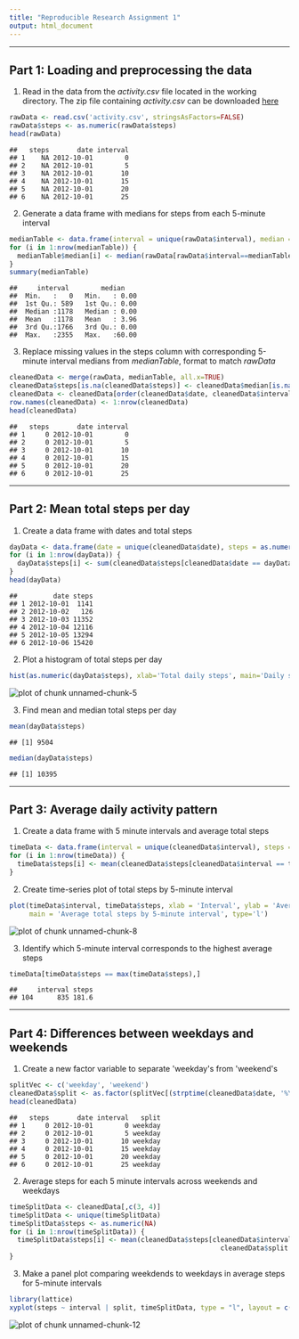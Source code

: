 ```yaml
---
title: "Reproducible Research Assignment 1"
output: html_document
---
```


***

Part 1: Loading and preprocessing the data
------------------------------------------
  1. Read in the data from the *activity.csv* file located in the working directory. The zip file containing *activity.csv* can be downloaded [here](https://d396qusza40orc.cloudfront.net/repdata%2Fdata%2Factivity.zip)

```r
rawData <- read.csv('activity.csv', stringsAsFactors=FALSE)
rawData$steps <- as.numeric(rawData$steps)
head(rawData)
```

```
##   steps       date interval
## 1    NA 2012-10-01        0
## 2    NA 2012-10-01        5
## 3    NA 2012-10-01       10
## 4    NA 2012-10-01       15
## 5    NA 2012-10-01       20
## 6    NA 2012-10-01       25
```

  2. Generate a data frame with medians for steps from each 5-minute interval

```r
medianTable <- data.frame(interval = unique(rawData$interval), median = as.numeric(NA))
for (i in 1:nrow(medianTable)) {
  medianTable$median[i] <- median(rawData[rawData$interval==medianTable$interval[i], 1], na.rm=TRUE)
}
summary(medianTable)
```

```
##     interval        median     
##  Min.   :   0   Min.   : 0.00  
##  1st Qu.: 589   1st Qu.: 0.00  
##  Median :1178   Median : 0.00  
##  Mean   :1178   Mean   : 3.96  
##  3rd Qu.:1766   3rd Qu.: 0.00  
##  Max.   :2355   Max.   :60.00
```

  3. Replace missing values in the steps column with corresponding 5-minute interval medians from *medianTable*, format to match *rawData*

```r
cleanedData <- merge(rawData, medianTable, all.x=TRUE)
cleanedData$steps[is.na(cleanedData$steps)] <- cleanedData$median[is.na(cleanedData$steps)]
cleanedData <- cleanedData[order(cleanedData$date, cleanedData$interval),c(2,3,1)]
row.names(cleanedData) <- 1:nrow(cleanedData)
head(cleanedData)
```

```
##   steps       date interval
## 1     0 2012-10-01        0
## 2     0 2012-10-01        5
## 3     0 2012-10-01       10
## 4     0 2012-10-01       15
## 5     0 2012-10-01       20
## 6     0 2012-10-01       25
```

***

Part 2: Mean total steps per day
--------------------------------
  1. Create a data frame with dates and total steps

```r
dayData <- data.frame(date = unique(cleanedData$date), steps = as.numeric(NA))
for (i in 1:nrow(dayData)) {
  dayData$steps[i] <- sum(cleanedData$steps[cleanedData$date == dayData$date[i]])
}
head(dayData)
```

```
##         date steps
## 1 2012-10-01  1141
## 2 2012-10-02   126
## 3 2012-10-03 11352
## 4 2012-10-04 12116
## 5 2012-10-05 13294
## 6 2012-10-06 15420
```

  2. Plot a histogram of total steps per day

```r
hist(as.numeric(dayData$steps), xlab='Total daily steps', main='Daily step totals')
```

![plot of chunk unnamed-chunk-5](figure/unnamed-chunk-5.png) 

  3. Find mean and median total steps per day

```r
mean(dayData$steps)
```

```
## [1] 9504
```

```r
median(dayData$steps)
```

```
## [1] 10395
```

***

Part 3: Average daily activity pattern
--------------------------------------
  1. Create a data frame with 5 minute intervals and average total steps

```r
timeData <- data.frame(interval = unique(cleanedData$interval), steps = as.numeric(NA))
for (i in 1:nrow(timeData)) {
  timeData$steps[i] <- mean(cleanedData$steps[cleanedData$interval == timeData$interval[i]])
}
```

  2. Create time-series plot of total steps by 5-minute interval

```r
plot(timeData$interval, timeData$steps, xlab = 'Interval', ylab = 'Average total steps', 
     main = 'Average total steps by 5-minute interval', type='l')
```

![plot of chunk unnamed-chunk-8](figure/unnamed-chunk-8.png) 

  3. Identify which 5-minute interval corresponds to the highest average steps

```r
timeData[timeData$steps == max(timeData$steps),]
```

```
##     interval steps
## 104      835 181.6
```

***

Part 4: Differences between weekdays and weekends
-------------------------------------------------
  1. Create a new factor variable to separate 'weekday's from 'weekend's

```r
splitVec <- c('weekday', 'weekend')
cleanedData$split <- as.factor(splitVec[(strptime(cleanedData$date, '%Y-%m-%d')$wday %in% c(6,7)) + 1])
head(cleanedData)
```

```
##   steps       date interval   split
## 1     0 2012-10-01        0 weekday
## 2     0 2012-10-01        5 weekday
## 3     0 2012-10-01       10 weekday
## 4     0 2012-10-01       15 weekday
## 5     0 2012-10-01       20 weekday
## 6     0 2012-10-01       25 weekday
```

  2. Average steps for each 5 minute intervals across weekends and weekdays

```r
timeSplitData <- cleanedData[,c(3, 4)]
timeSplitData <- unique(timeSplitData)
timeSplitData$steps <- as.numeric(NA)
for (i in 1:nrow(timeSplitData)) {
  timeSplitData$steps[i] <- mean(cleanedData$steps[cleanedData$interval == timeSplitData$interval[i] &
                                                     cleanedData$split == timeSplitData$split[i]])
}
```

  3. Make a panel plot comparing weekdends to weekdays in average steps for 5-minute intervals

```r
library(lattice)
xyplot(steps ~ interval | split, timeSplitData, type = "l", layout = c(1,2))
```

![plot of chunk unnamed-chunk-12](figure/unnamed-chunk-12.png) 
